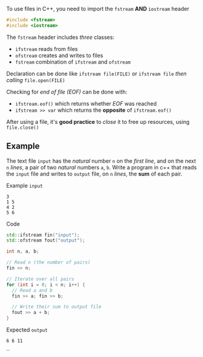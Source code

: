 To use files in C++, you need to import the `fstream` **AND** `iostream` header
 
```c++
#include <fstream>
#include <iostream>
```

The `fstream` header includes _three_ classes:
- `ifstream` reads from files
- `ofstream` creates and writes to files
- `fstream`   combination of `ifstream` and `ofstream`

Declaration can be done like `ifstream file(FILE)` or `ifstream file` _then calling_ `file.open(FILE)`

Checking for _end of file (EOF)_ can be done with:
- `ifstream.eof()` which returns whether _EOF_ was reached
- `ifstream >> var` which returns the **opposite** of `ifstream.eof()`

After using a file, it's **good practice** to _close_ it to free up resources, using `file.close()`

## Example

The text file `input` has the _natural_ number `n` on the _first line_, and on the next `n` _lines_, a pair of two _natural_ numbers `a`, `b`. Write a program in c++ that reads the `input` file and writes to `output` file, on `n` _lines_, the **sum** of each pair.

Example `input`
```input
3
1 5
4 2
5 6
```

Code
```c++
std::ifstream fin("input");
std::ofstream fout("output");

int n, a, b;

// Read n (the number of pairs)
fin >> n;

// Iterate over all pairs
for (int i = 0; i < n; i++) {
  // Read a and b
  fin >> a; fin >> b;

  // Write their sum to output file
  fout >> a + b;
}
```

Expected `output`
```output
6 6 11
```
``